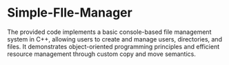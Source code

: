# Simple-FIle-Manager
The provided code implements a basic console-based file management system in C++, allowing users to create and manage users, directories, and files. It demonstrates object-oriented programming principles and efficient resource management through custom copy and move semantics.
